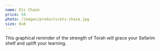 ```yaml
---
name: Etz Chaim
price: 54
photo: /images/products/etz-chaim.jpg
size: 6x8
---
```


This graphical reminder of the strength of Torah will grace your Sefarim shelf and uplift your learning.